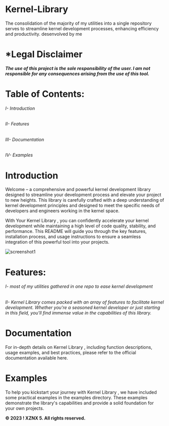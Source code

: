 # Kernel-Library
The consolidation of the majority of my utilities into a single repository serves to streamline kernel development processes, enhancing efficiency and productivity. desenvolved by me



# *Legal Disclaimer
***The use of this project is the sole responsibility of the user. I am not responsible for any consequences arising from the use of this tool.***




# Table of Contents:

 ###### I- Introduction

 ###### II- Features

 ###### III- Documentation

 ###### IV- Examples


# Introduction
Welcome  – a comprehensive and powerful kernel development library designed to streamline your development process and elevate your project to new heights. This library is carefully crafted with a deep understanding of kernel development principles and designed to meet the specific needs of developers and engineers working in the kernel space.

With Your Kernel Library , you can confidently accelerate your kernel development while maintaining a high level of code quality, stability, and performance. This README will guide you through the key features, installation process, and usage instructions to ensure a seamless integration of this powerful tool into your projects.

![screenshot1](https://upload.wikimedia.org/wikipedia/commons/thumb/8/8f/Kernel_Layout.svg/1200px-Kernel_Layout.svg.png)

# Features:
 ###### I- most of my utilities gathered in one repo to ease kernel development 

 ###### II- Kernel Library  comes packed with an array of features to facilitate kernel development. Whether you're a seasoned kernel developer or just starting in this field, you'll find immense value in the capabilities of this library.



# Documentation
For in-depth details on  Kernel Library , including function descriptions, usage examples, and best practices, please refer to the official documentation available here.

# Examples
To help you kickstart your journey with Kernel Library , we have included some practical examples in the examples directory. These examples demonstrate the library's capabilities and provide a solid foundation for your own projects.







**© 2023 ! XZNX 5. All rights reserved.**
